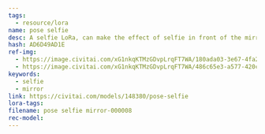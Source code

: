```yaml
---
tags:
  - resource/lora
name: pose selfie
desc: A selfie LoRa, can make the effect of selfie in front of the mirror more stable effect, the current test generalization is good, you can copy the preview image tag magic change play, happy to use, welcome back to the picture
hash: AD6D49AD1E
ref-img:
  - https://image.civitai.com/xG1nkqKTMzGDvpLrqFT7WA/180ada03-3e67-4fa2-a3a7-a7e1a19b7c12/width=450/02637-526510736-,1girl,%20mirror,%20selfie,%20holding%20phone,%20school%20uniform,%20%20,blonde%20hair,%20hair%20ribbon,%20blue%20eyes,.jpeg
  - https://image.civitai.com/xG1nkqKTMzGDvpLrqFT7WA/486c65e3-a577-420c-ae90-67e531914886/width=450/02641-3452381486-,1girl,%20mirror,%20selfie,%20holding%20phone,%20school%20uniform,%20%20,blonde%20hair,%20hair%20ribbon,%20blue%20eyes,.jpeg
keywords:
  - selfie
  - mirror
link: https://civitai.com/models/148380/pose-selfie
lora-tags: 
filename: pose selfie mirror-000008
rec-model:
---
```

